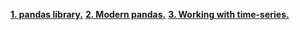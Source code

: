 **[1. pandas library.](https://pandas.pydata.org/pandas-docs/stable/user_guide/timeseries.html)**
**[2. Modern pandas.](https://tomaugspurger.github.io/modern-7-timeseries)**
**[3. Working with time-series.](https://jakevdp.github.io/PythonDataScienceHandbook/03.11-working-with-time-series.html)**
